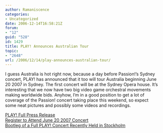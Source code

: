 ```yaml
---
author: Ramaniscence
categories:
- Uncategorized
date: 2006-12-14T16:58:21Z
forum:
- "12"
guid: "528"
id: 1429
title: PLAY! Announces Australian Tour
topic:
- "2648"
url: /2006/12/14/play-announces-australian-tour/
---
```


I guess Australia is hot right now, because a day before Passion!&#8217;s Sydney concert, PLAY! has announced that it too will tour Australia beginning June 20 2007 in Sydney. The first concert will be at the Sydney Opera house. It&#8217;s interesting that we now have two big video game orchestral movements making worldwide bids. Anyhow, I&#8217;m in a good position to get a lot of coverage of the Passion! concert taking place this weekend, so expect some neat pictures and possibly some videos and recordings.

<a target="_blank" href="http://www.play-symphony.com/news.php?full=60">PLAY! Full Press Release</a>  
<a target="_blank" href="http://www.sydneyoperahouse.com/play">Register to Attend June 20 2007 Concert</a>  
<a target="_blank" href="http://cc.herograw.org/Black/Music%20%28Chrono%20Trigger%29/PLAY%21/play.rar">Bootleg of a Full PLAY! Concert Recently Held in Stockholm</a>
